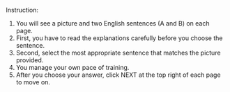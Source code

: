 Instruction:
1.  You will see a picture and two English sentences (A and B) on each page.
2.  First, you have to read the explanations carefully before you choose the sentence.
3.  Second, select the most appropriate sentence that matches the picture provided.
4.  You manage your own pace of training.
5.  After you choose your answer, click NEXT at the top right of each page to move on.